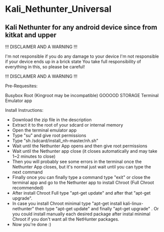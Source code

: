 # Kali_Nethunter_Universal
Kali Nethunter for any android device since from kitkat and upper
----------------------------------------------------

!!! DISCLAIMER AND A WARNING !!!

I'm not responsible if you do any damage to your device
I'm not responsible if your device ends up in a brick state
You take full responsibility of everything in this, so please
be careful!

!!! DISCLAIMER AND A WARNING !!!


Pre-Requesites:

Busybox
Root (Kingroot may be incompatible)
GOOOOD STORAGE
Terminal Emulator app

Install Instructions:

* Download the zip file in the description
* Extract it to the root of your sdcard or internal memory
* Open the terminal emulator app
* Type "su" and give root permissions
* Type "sh /sdcard/install_nh-master/nh.sh"
* Wait until the Nethunter App opens and then give root permissions
* Wait until the Nethunter app close (it closes automatically and may take 1~2 minutes to close)
* Then you will probably see some errors in the terminal once the Nethunter App closes, but it's normal just wait until you can type the next command
* Finally once you can finally type a command type "exit" or close the terminal app and go to the Nethunter app to install Chroot (Full Chroot recommended)
* After install Chroot Full type "apt-get update" and after that "apt-get upgrade".
* In case you install Chroot minimal type "apt-get install kali-linux-nethunter" then type "apt-get update" and finally "apt-get upgrade" . Or you could install manually each desired package after instal minimal Chroot if you don't want all the NetHunter packages.
* Now you're done :)
